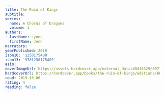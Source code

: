 ```yaml
---
title: The Ruin of Kings
subtitle:
series:
  name: A Chorus of Dragons
  volume: 1
authors:
- lastName: Lyons
  firstName: Jenn
narrators:
yearPublished: 2019
isbn10: '1250175488'
isbn13: '9781250175489'
asin:
coverImageUrl: https://assets.hardcover.app/external_data/49418329/8971621b758d90ad171a4a7cc5d2c2130184f9d5.jpeg
hardcoverUrl: https://hardcover.app/books/the-ruin-of-kings/editions/6815645
read: 2019-10-06
rating: 4
reading: false
---
```


